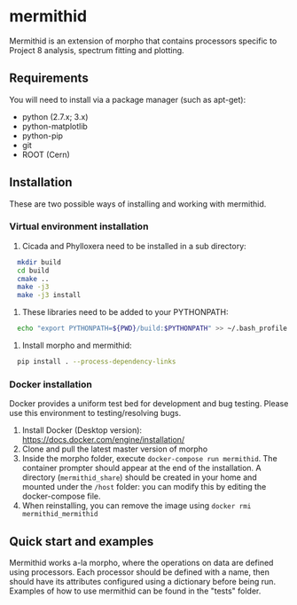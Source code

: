 # mermithid

Mermithid is an extension of morpho that contains processors specific to Project 8 analysis, spectrum fitting and plotting.


## Requirements

You will need to install via a package manager (such as apt-get):    
  * python (2.7.x; 3.x)   
  * python-matplotlib   
  * python-pip   
  * git  
  * ROOT (Cern)

## Installation

  These are two possible ways of installing and working with mermithid.

### Virtual environment installation

  1. Cicada and Phylloxera need to be installed in a sub directory:
  ```bash
    mkdir build
    cd build
    cmake ..
    make -j3
    make -j3 install
  ```
  1. These libraries need to be added to your PYTHONPATH:
  ```bash
    echo "export PYTHONPATH=${PWD}/build:$PYTHONPATH" >> ~/.bash_profile
  ```
  1. Install morpho and mermithid:
  ```bash
    pip install . --process-dependency-links
  ```

### Docker installation

  Docker provides a uniform test bed for development and bug testing.
  Please use this environment to testing/resolving bugs.

  1. Install Docker (Desktop version): https://docs.docker.com/engine/installation/
  1. Clone and pull the latest master version of morpho
  1. Inside the morpho folder, execute ```docker-compose run mermithid```.
  The container prompter should appear at the end of the installation.
  A directory (```mermithid_share```) should be created in your home and mounted under the ```/host``` folder: you can modify this by editing the docker-compose file.
  1. When reinstalling, you can remove the image using ```docker rmi mermithid_mermithid```

## Quick start and examples

  Mermithid works a-la morpho, where the operations on data are defined using processors.
  Each processor should be defined with a name, then should have its attributes configured using a dictionary before being run.
  Examples of how to use mermithid can be found in the "tests" folder.

